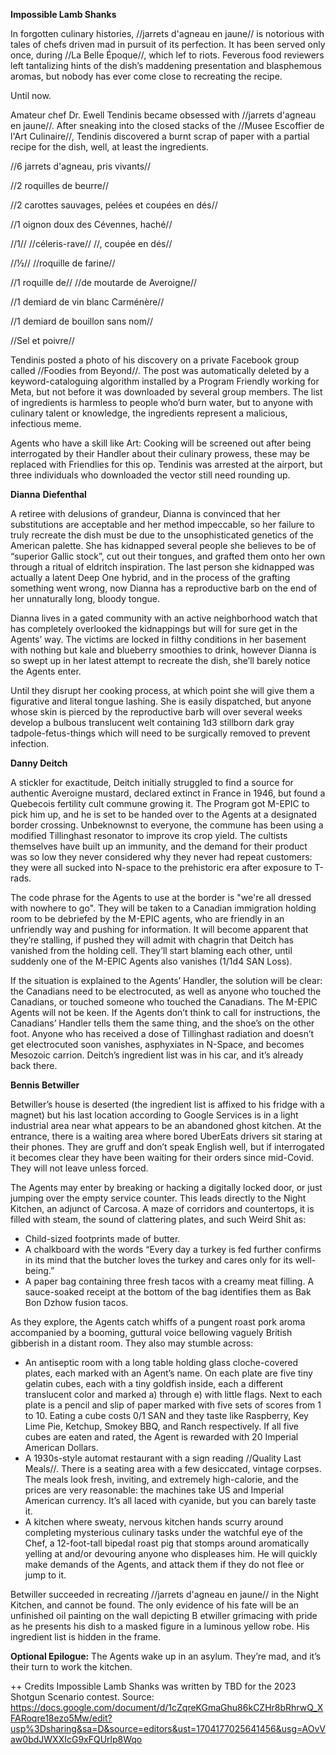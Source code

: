 
 **Impossible Lamb Shanks** 

 In forgotten culinary histories, //jarrets d'agneau en jaune// is notorious with tales of chefs driven mad in pursuit of its perfection. It has been served only once, during //La Belle Époque//, which lef to riots. Feverous food reviewers left tantalizing hints of the dish’s maddening presentation and blasphemous aromas, but nobody has ever come close to recreating the recipe. 

 Until now. 

 Amateur chef Dr. Ewell Tendinis became obsessed with //jarrets d'agneau en jaune//. After sneaking into the closed stacks of the //Musee Escoffier de l'Art Culinaire//, Tendinis discovered a burnt scrap of paper with a partial recipe for the dish, well, at least the ingredients. 

 //6 jarrets d'agneau, pris vivants// 

 //2 roquilles de beurre// 

 //2 carottes sauvages, pelées et coupées en dés// 

 //1 oignon doux des Cévennes, haché// 

 //1// //céleris-rave// //, coupée en dés// 

 //½// //roquille de farine// 

 //1 roquille de// //de moutarde de Averoigne// 

 //1 demiard de vin blanc Carménère// 

 //1 demiard de bouillon sans nom// 

 //Sel et poivre// 

 Tendinis posted a photo of his discovery on a private Facebook group called //Foodies from Beyond//. The post was automatically deleted by a keyword-cataloguing algorithm installed by a Program Friendly working for Meta, but not before it was downloaded by several group members. The list of ingredients is harmless to people who’d burn water, but to anyone with culinary talent or knowledge, the ingredients represent a malicious, infectious meme. 

 Agents who have a skill like Art: Cooking will be screened out after being interrogated by their Handler about their culinary prowess, these may be replaced with Friendlies for this op. Tendinis was arrested at the airport, but three individuals who downloaded the vector still need rounding up. 

 **Dianna** **Diefenthal** 

 A retiree with delusions of grandeur, Dianna is convinced that her substitutions are acceptable and her method impeccable, so her failure to truly recreate the dish must be due to the unsophisticated genetics of the American palette. She has kidnapped several people she believes to be of “superior Gallic stock”, cut out their tongues, and grafted them onto her own through a ritual of eldritch inspiration. The last person she kidnapped was actually a latent Deep One hybrid, and in the process of the grafting something went wrong, now Dianna has a reproductive barb on the end of her unnaturally long, bloody tongue. 

 Dianna lives in a gated community with an active neighborhood watch that has completely overlooked the kidnappings but will for sure get in the Agents’ way. The victims are locked in filthy conditions in her basement with nothing but kale and blueberry smoothies to drink, however Dianna is so swept up in her latest attempt to recreate the dish, she’ll barely notice the Agents enter. 

 Until they disrupt her cooking process, at which point she will give them a figurative and literal tongue lashing. She is easily dispatched, but anyone whose skin is pierced by the reproductive barb will over several weeks develop a bulbous translucent welt containing 1d3 stillborn dark gray tadpole-fetus-things which will need to be surgically removed to prevent infection. 

 **Danny Deitch** 

 A stickler for exactitude, Deitch initially struggled to find a source for authentic Averoigne mustard, declared extinct in France in 1946, but found a Quebecois fertility cult commune growing it. The Program got M-EPIC to pick him up, and he is set to be handed over to the Agents at a designated border crossing. Unbeknownst to everyone, the commune has been using a modified Tillinghast resonator to improve its crop yield. The cultists themselves have built up an immunity, and the demand for their product was so low they never considered why they never had repeat customers: they were all sucked into N-space to the prehistoric era after exposure to T-rads. 

 The code phrase for the Agents to use at the border is "we're all dressed with nowhere to go". They will be taken to a Canadian immigration holding room to be debriefed by the M-EPIC agents, who are friendly in an unfriendly way and pushing for information. It will become apparent that they’re stalling, if pushed they will admit with chagrin that Deitch has vanished from the holding cell. They’ll start blaming each other, until suddenly one of the M-EPIC Agents also vanishes (1/1d4 SAN Loss). 

 If the situation is explained to the Agents’ Handler, the solution will be clear: the Canadians need to be electrocuted, as well as anyone who touched the Canadians, or touched someone who touched the Canadians. The M-EPIC Agents will not be keen. If the Agents don’t think to call for instructions, the Canadians’ Handler tells them the same thing, and the shoe’s on the other foot. Anyone who has received a dose of Tillinghast radiation and doesn’t get electrocuted soon vanishes, asphyxiates in N-Space, and becomes Mesozoic carrion. Deitch’s ingredient list was in his car, and it’s already back there. 

 **Bennis Betwiller** 

 Betwiller’s house is deserted (the ingredient list is affixed to his fridge with a magnet) but his last location according to Google Services is in a light industrial area near what appears to be an abandoned ghost kitchen. At the entrance, there is a waiting area where bored UberEats drivers sit staring at their phones. They are gruff and don’t speak English well, but if interrogated it becomes clear they have been waiting for their orders since mid-Covid. They will not leave unless forced. 

 The Agents may enter by breaking or hacking a digitally locked door, or just jumping over the empty service counter. This leads directly to the Night Kitchen, an adjunct of Carcosa. A maze of corridors and countertops, it is filled with steam, the sound of clattering plates, and such Weird Shit as: 

*  Child-sized footprints made of butter. 
*  A chalkboard with the words “Every day a turkey is fed further confirms in its mind that the butcher loves the turkey and cares only for its well-being.” 
*  A paper bag containing three fresh tacos with a creamy meat filling. A sauce-soaked receipt at the bottom of the bag identifies them as Bak Bon Dzhow fusion tacos. 

 As they explore, the Agents catch whiffs of a pungent roast pork aroma accompanied by a booming, guttural voice bellowing vaguely British gibberish in a distant room. They also may stumble across: 

*  An antiseptic room with a long table holding glass cloche-covered plates, each marked with an Agent’s name. On each plate are five tiny gelatin cubes, each with a tiny goldfish inside, each a different translucent color and marked a) through e) with little flags. Next to each plate is a pencil and slip of paper marked with five sets of scores from 1 to 10. Eating a cube costs 0/1 SAN and they taste like Raspberry, Key Lime Pie, Ketchup, Smokey BBQ, and Ranch respectively. If all five cubes are eaten and rated, the Agent is rewarded with 20 Imperial American Dollars. 
*  A 1930s-style automat restaurant with a sign reading //Quality Last Meals//. There is a seating area with a few desiccated, vintage corpses. The meals look fresh, inviting, and extremely high-calorie, and the prices are very reasonable: the machines take US and Imperial American currency. It’s all laced with cyanide, but you can barely taste it. 
*  A kitchen where sweaty, nervous kitchen hands scurry around completing mysterious culinary tasks under the watchful eye of the Chef, a 12-foot-tall bipedal roast pig that stomps around aromatically yelling at and/or devouring anyone who displeases him. He will quickly make demands of the Agents, and attack them if they do not flee or jump to it. 

 Betwiller succeeded in recreating //jarrets d'agneau en jaune// in the Night Kitchen, and cannot be found. The only evidence of his fate will be an unfinished oil painting on the wall depicting B etwiller grimacing with pride as he presents his dish to a masked figure in a luminous yellow robe. His ingredient list is hidden in the frame. 

 **Optional Epilogue:** The Agents wake up in an asylum. They’re mad, and it’s their turn to work the kitchen. 

++ Credits
Impossible Lamb Shanks was written by TBD for the 2023 Shotgun Scenario contest.
Source: https://docs.google.com/document/d/1cZqreKGmaGhu86kCZHr8bRhrwQ_XFARoqre18ezo5Mw/edit?usp%3Dsharing&sa=D&source=editors&ust=1704177025641456&usg=AOvVaw0bdJWXXIcG9xFQUrlp8Wqo